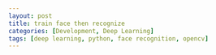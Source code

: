 ```yaml
---
layout: post
title: train face then recognize
categories: [Development, Deep Learning]
tags: [deep learning, python, face recognition, opencv]
---
```


<script src="https://gist.github.com/juliendkim/2bfe513d9140f2e5bbd94a15b061c420.js"></script>